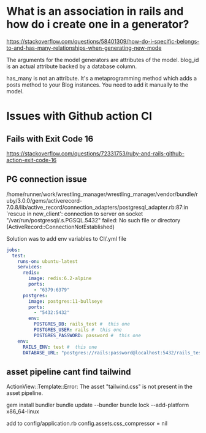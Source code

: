 # What is an association in rails and how do i create one in a generator?

https://stackoverflow.com/questions/58401309/how-do-i-specific-belongs-to-and-has-many-relationships-when-generating-new-mode

The arguments for the model generators are attributes of the model. blog_id is an actual attribute backed by a database column.

has_many is not an attribute. It's a metaprogramming method which adds a posts method to your Blog instances. You need to add it manually to the model.

# Issues with Github action CI

## Fails with Exit Code 16

https://stackoverflow.com/questions/72331753/ruby-and-rails-github-action-exit-code-16

## PG connection issue

/home/runner/work/wrestling_manager/wrestling_manager/vendor/bundle/ruby/3.0.0/gems/activerecord-7.0.8/lib/active_record/connection_adapters/postgresql_adapter.rb:87:in `rescue in new_client': connection to server on socket "/var/run/postgresql/.s.PGSQL.5432" failed: No such file or directory (ActiveRecord::ConnectionNotEstablished)

Solution was to add env variables to CI/.yml file

```yml
jobs:
  test:
    runs-on: ubuntu-latest
    services:
      redis:
        image: redis:6.2-alpine
        ports:
          - "6379:6379"
      postgres:
        image: postgres:11-bullseye
        ports:
          - "5432:5432"
        env:
          POSTGRES_DB: rails_test #  this one
          POSTGRES_USER: rails #  this one
          POSTGRES_PASSWORD: password #  this one
    env:
      RAILS_ENV: test #  this one
      DATABASE_URL: "postgres://rails:password@localhost:5432/rails_test" #  this one
```

## asset pipeline cant find tailwind

ActionView::Template::Error: The asset "tailwind.css" is not present in the asset pipeline.

gem install bundler
bundle update --bundler
bundle lock --add-platform x86_64-linux

add to config/application.rb
config.assets.css_compressor = nil
